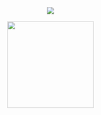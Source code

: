 <div align="center"> 
  <a href="#">
    <img src="https://github-readme-streak-stats.herokuapp.com/?user=sugarmanzhu&theme=sea" />
    <br />
    <br />
    <img height=200 align="center" src="https://github-readme-stats.vercel.app/api?username=sugarmanzhu&include_all_commits=true&show_icons=true&hide=commits&title_color=fff&text_color=fff&icon_color=fff&bg_color=2468bc" />
    <!--
    <br />
    <br />
    <img height=200 align="center" src="https://github-readme-stats.vercel.app/api/top-langs/?username=sugarmanzhu&layout=compact&title_color=fff&text_color=fff&bg_color=2468bc" />
    ╌> 
  </a>
</div>
